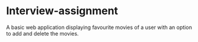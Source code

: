# Interview-assignment
A basic web application displaying favourite movies of a user with an option to add and delete the movies.  
